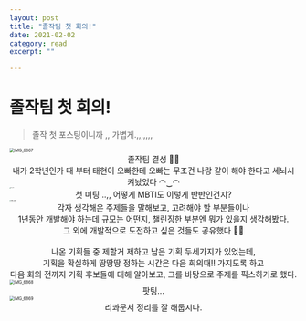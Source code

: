 ```yaml
---
layout: post
title: "졸작팀 첫 회의!" 
date: 2021-02-02
category: read 
excerpt: ""

---
```


# 졸작팀 첫 회의!

> 졸작 첫 포스팅이니까 ,, 가볍게.,,,,,,,

<img src="https://user-images.githubusercontent.com/28949235/111861545-7f5d8d00-8992-11eb-8764-d493db604034.JPG" alt="IMG_6867" style="zoom:50%;" />

<center>졸작팀 결성 🎉🎉  <br>
내가 2학년인가 때 부터 태현이 오빠한테 오빠는 무조건 나랑 같이 해야 한다고 세뇌시켜놨었다 ◠‿◠   </center>

<img src="https://user-images.githubusercontent.com/28949235/111861537-766cbb80-8992-11eb-9307-62422b6ba269.png" alt="IMG_6864" style="zoom:10%;" />

<center> 첫 미팅 ..,, 어떻게 MBTI도 이렇게 반반인건지? </center>

<img src="https://user-images.githubusercontent.com/28949235/111861542-7cfb3300-8992-11eb-88bf-1fa6e0d04b4c.png" alt="IMG_6865" style="zoom:15%;" />

<center>각자 생각해온 주제들을 말해보고, 고려해야 할 부분들이나  <br> 1년동안 개발해야 하는데 규모는 어떤지, 챌린징한 부분엔 뭐가 있을지 생각해봤다. <br>
  그 외에 개발적으로 도전하고 싶은 것들도 공유했다 🏄‍♂️<br><br>
  나온 기획들 중 제할거 제하고 남은 기획 두세가지가 있었는데, <br>
  기획을 확실하게 땅땅땅 정하는 시간은 다음 회의때!! 가지도록 하고 <br>
  다음 회의 전까지 기획 후보들에 대해 알아보고, 그를 바탕으로 주제를 픽스하기로 했다.
</center>

<img src="https://user-images.githubusercontent.com/28949235/111861546-7ff62380-8992-11eb-8f26-c92a0e2a7a67.JPG" alt="IMG_6868" style="zoom:50%;" />

<center>팟팅...</center>
<img src="https://user-images.githubusercontent.com/28949235/111861547-808eba00-8992-11eb-927d-115fb9e21d36.JPG" alt="IMG_6869" style="zoom:50%;" />

<center>리콰문서 정리를 잘 해둡시다.</center>

